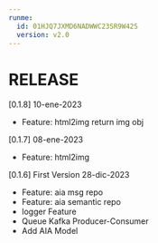 ```yaml
---
runme:
  id: 01HJQ7JXMD6NADWWC23SR9W42S
  version: v2.0
---
```


# RELEASE

[0.1.8] 10-ene-2023
- Feature: html2img return img obj

[0.1.7] 08-ene-2023
- Feature: html2img

[0.1.6] First Version 28-dic-2023
- Feature: aia msg repo
- Feature: aia semantic repo
- logger Feature
- Queue Kafka Producer-Consumer
- Add AIA Model
